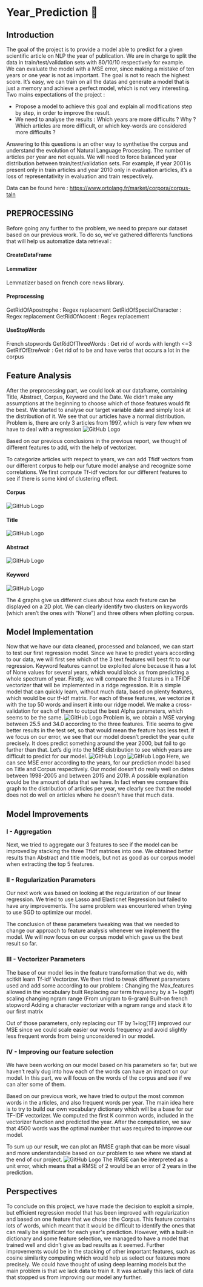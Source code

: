 # Year_Prediction :telescope:

## Introduction
The goal of the project is to provide a model able to predict for a given scientific article on NLP the year of publication.
We are in charge to split the data in train/test/validation sets with 80/10/10 respectively for
example. </br>
We can evaluate the model with a MSE error, since making a mistake of ten years or
one year is not as important.
The goal is not to reach the highest score. It’s easy, we can train on all the datas and generate a
model that is just a memory and achieve a perfect model, which is not very interesting.</br>
Two mains expectations of the project :
* Propose a model to achieve this goal and explain all modifications step by step, in
order to improve the result. 
* We need to analyse the results : Which years are more difficults ? Why ? Which articles
are more difficult, or which key-words are considered more difficults ?</br>

Answering to this questions is an other way to synthetise the corpus and understand the evolution of
Natural Language Processing.
The number of articles per year are not equals. We will need to force balanced year distribution
between train/test/validation sets. For example, if year 2001 is present only in train articles and year
2010 only in evaluation articles, it’s a loss of representativity in evaluation and train respectively.

Data can be found here : https://www.ortolang.fr/market/corpora/corpus-taln

## PREPROCESSING
Before going any further to the problem, we need to prepare our dataset based on our
previous work. To do so, we’ve gathered differents functions that will help us automatize
data retrieval :

#### CreateDataFrame
#### Lemmatizer
Lemmatizer based on french core news library.
#### Preprocessing
GetRidOfApostrophe : Regex replacement
GetRidOfSpecialCharacter : Regex replacement
GetRidOfAccent : Regex replacement
#### UseStopWords
French stopwords
GetRidOfThreeWords : Get rid of words with length <=3
GetRifOfEtreAvoir : Get rid of to be and have verbs that occurs a lot in the corpus</br>
## Feature Analysis
After the preprocessing part, we could look at our dataframe, containing Title, Abstract,
Corpus, Keyword and the Date. We didn’t make any assumptions at the beginning to choose
which of those features would fit the best.
We started to analyse our target variable date and simply look at the distribution of it. We
see that our articles have a normal distribution. Problem is, there are only 3 articles from 1997,
which is very few when we have to deal with a regression
![GitHub Logo](/images/distributionpng.png)

Based on our previous conclusions in the previous report, we thought of different features to add, with the help of vectorizer.</br>

To categorize articles with respect to years, we can add Tfidf vectors from our different corpus to help our future model analyse and recognize some correlations.
We first compute Tf-idf vectors for our different features to see if there is some kind of clustering effect.

#### Corpus
![GitHub Logo](/images/corpus.png)
#### Title 
![GitHub Logo](/images/title.png)
#### Abstract
![GitHub Logo](/images/abstract.png)
#### Keyword
![GitHub Logo](/images/keyword.png)

The 4 graphs give us different clues about how each feature can be displayed on a 2D plot. We can clearly identify two clusters on keywords (which aren’t the ones with “None”) and three others when plotting corpus.

## Model Implementation 

Now that we have our data cleaned, processed and balanced, we can start to test our first regression model.
Since we have to predict years according to our data, we will first see which of the 3 text features will best fit to our regression. Keyword features cannot be exploited alone because it has a lot of None values for several years, which would block us from predicting a whole spectrum of year.
Firstly, we will compare the 3 features in a TFIDF vectorizer that will be implemented in a ridge regression. It is a simple model that can quickly learn, without much data, based on plenty features, which would be our tf-idf matrix.
For each of these features, we vectorize it with the top 50 words and insert it into our ridge model. We make a cross-validation for each of them to output the best Alpha parameters, which seems to be the same.
![GitHub Logo](/images/models.png)
Problem is, we obtain a MSE varying between 25.5 and 34.0 according to the three features. Title seems to give better results in the test set, so that would mean the feature has less text.
If we focus on our error, we see that our model doesn’t predict the year quite precisely. It does predict something around the year 2000, but fail to go further than that. 
Let’s dig into the MSE distribution to see which years are difficult to predict for our model.
![GitHub Logo](/images/firstmodel.png)
![GitHub Logo](/images/secondmse.png)
Here, we can see MSE error according to the years, for our prediction model based on Title and Corpus respectively.
Our model doesn’t do really well on dates between 1998-2005 and between 2015 and 2019. A possible explanation would be the amount of data that we have. In fact when we compare this graph to the distribution of articles per year, we clearly see that the model does not do well on articles where he doesn’t have that much data.
</br>
## Model Improvements

### I - Aggregation 

Next, we tried to aggregate our 3 features to see if the model can be improved by stacking the three Tfidf matrices into one.
We obtained better results than Abstract and title models, but not as good as our corpus model when extracting the top 5 features.

### II - Regularization Parameters

Our next work was based on looking at the regularization of our linear regression. We tried to use Lasso and Elasticnet Regression but failed to have any improvements. The same problem was encountered when trying to use SGD to optimize our model.

The conclusion of these parameters tweaking was that we needed to change our approach to feature analysis whenever we implement the model. We will now focus on our corpus model which gave us the best result so far.

### III - Vectorizer Parameters

The base of our model lies in the feature transformation that we do, with scitkit learn Tf-idf Vectorizer. We then tried to tweak different parameters used and add some according to our problem : 
Changing the Max_features allowed in the vocabulary built 
Replacing our term frequency by a 1+ log(tf) scaling
changing ngram range (From unigram to 6-gram)
Built-on french stopword
Adding a character vectorizer with a ngram range and stack it to our first matrix

Out of those parameters, only replacing our TF by 1+log(TF) improved our MSE since we could scale easier our words frequency and avoid slightly less frequent words from being unconsidered in our model.

### IV - Improving our feature selection

We have been working on our model based on his parameters so far, but we haven’t really dug into how each of the words can have an impact on our model. In this part, we will focus on the words of the corpus and see if we can alter some of them.

Based on our previous work, we have tried to output the most common words in the articles, and also frequent words per year. The main idea here is to try to build our own vocabulary dictionary which will be a base for our TF-IDF vectorizer. 
We computed the first K common words, included in the vectorizer function and predicted the year. After the computation, we saw that 4500 words was the optimal number that was required to improve our model.

To sum up our result, we can plot an RMSE graph that can be more visual and more understandable based on our problem to see where we stand at the end of our project. 
![GitHub Logo](/images/model2.png)
The RMSE can be interpreted as a unit error, which means that a RMSE of 2 would be an error of 2 years in the prediction. 


## Perspectives

To conclude on this project, we have made the decision to exploit a simple, but efficient regression model that has been improved with regularization and based on one feature that we chose : the Corpus. This feature contains lots of words, which meant that it would be difficult to identify the ones that can really be significant for each year's prediction. However, with a built-in dictionary and some feature selection, we managed to have a model that trained well and didn’t give as bad results as it seemed.
Further improvements would be in the stacking of other important features, such as cosine similarity computing which would help us select our features more precisely. We could have thought of using deep learning models but the main problem is that we lack data to train it. It was actually this lack of data that stopped us from improving our model any further. 





